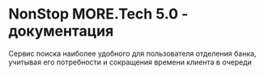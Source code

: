 # NonStop MORE.Tech 5.0 - документация

Сервис поиска наиболее удобного для пользователя отделения банка, учитывая его потребности и сокращения времени клиента в очереди
